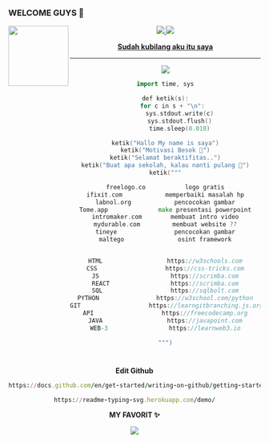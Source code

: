 ### WELCOME GUYS 📡
<img src="https://github.com/LuciverXploit/LuciverXploit/blob/main/ade7ba57bd941b801c79128ffc54cd60.jpg" width="120" height="120" align="left">
<center>
<p align="">
  <a href="https://github.com/M-Cyber7"><img src="https://img.shields.io/badge/GitHub-454545?style=for-the-badge&logo=github&logoColor=white" /> 
  <a href="https://youtube.com/@cyberm_"><img src="https://img.shields.io/badge/YouTube-FF0000?style=for-the-badge&logo=youtube&logoColor=white" />
</p>

**Sudah kubilang aku itu saya**
___
<p align="center">
  <img src="https://readme-typing-svg.herokuapp.com?font=Koulen&size=25&duration=10&color=light&center=true&vCenter=true&multiline=true&width=600&lines=Welcome+to+my+github" />
</p>

```go
import time, sys

def ketik(s):
    for c in s + "\n":
        sys.stdout.write(c)
        sys.stdout.flush()
        time.sleep(0.010)

ketik("Hallo My name is saya")
ketik("Motivasi Besok 📍")
ketik("Selamat beraktifitas..")
ketik("Buat apa sekolah, kalau nanti pulang 🗿")
ketik("""

freelogo.co           logo gratis
ifixit.com            memperbaiki masalah hp
labnol.org            pencocokan gambar
Tome.app              make presentasi powerpoint
intromaker.com        membuat intro video
mydurable.com         membuat website ??
tineye                pencocokan gambar
maltego               osint framework


HTML                  https://w3schools.com
CSS                   https://css-tricks.com
JS                    https://scrimba.com
REACT                 https://scrimba.com
SQL                   https://sqlbolt.com
PYTHON                https://w3school.com/python
GIT                   https://learngitbranching.js.org
API                   https://freecodecamp.org
JAVA                  https://javapoint.com
WEB-3                 https://learnweb3.io

""")
```
#
#
**Edit Github**
```ruby
https://docs.github.com/en/get-started/writing-on-github/getting-started-with-writing-and-formatting-on-github/basic-writing-and-formatting-syntax
```
```ruby
https://readme-typing-svg.herokuapp.com/demo/
```


**MY FAVORIT ✨**
<p>
  
</p>
<div align="center">
</div>
<p align="center">
  <a href="https://skillicons.dev">
    <img src="https://skillicons.dev/icons?i=python,bash,php" />
  </a>
</p>

